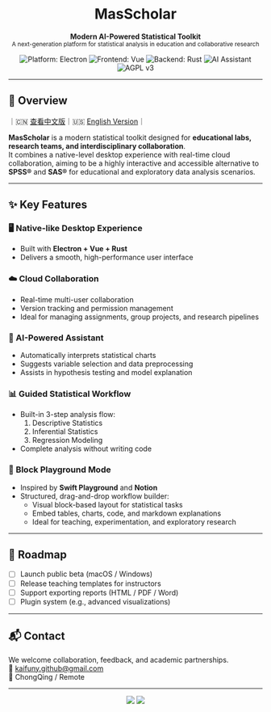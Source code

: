 <h1 align="center">MasScholar</h1>
<p align="center">
  <b>Modern AI-Powered Statistical Toolkit</b><br>
  <sub>A next-generation platform for statistical analysis in education and collaborative research</sub>
</p>

<p align="center">
  <img src="https://img.shields.io/badge/platform-electron-lightgrey?logo=electron" alt="Platform: Electron" />
  <img src="https://img.shields.io/badge/frontend-vue-green?logo=vuedotjs" alt="Frontend: Vue" />
  <img src="https://img.shields.io/badge/backend-rust-blue?logo=rust" alt="Backend: Rust" />
  <img src="https://img.shields.io/badge/AI-integrated-purple?logo=OpenAI" alt="AI Assistant" />
  <img src="https://img.shields.io/badge/License-AGPL_v3%2B-blue" alt="AGPL v3" />
</p>

---

## 📌 Overview

｜🇨🇳 [查看中文版](./README.md)｜🇺🇸 [English Version](./README.en.md)｜

**MasScholar** is a modern statistical toolkit designed for **educational labs, research teams, and interdisciplinary collaboration**.  
It combines a native-level desktop experience with real-time cloud collaboration, aiming to be a highly interactive and accessible alternative to **SPSS®** and **SAS®** for educational and exploratory data analysis scenarios.

---

## ✨ Key Features

### 🖥️ Native-like Desktop Experience
- Built with **Electron + Vue + Rust**
- Delivers a smooth, high-performance user interface

### ☁️ Cloud Collaboration
- Real-time multi-user collaboration
- Version tracking and permission management
- Ideal for managing assignments, group projects, and research pipelines

### 🤖 AI-Powered Assistant
- Automatically interprets statistical charts
- Suggests variable selection and data preprocessing
- Assists in hypothesis testing and model explanation

### 📊 Guided Statistical Workflow
- Built-in 3-step analysis flow:
  1. Descriptive Statistics  
  2. Inferential Statistics  
  3. Regression Modeling
- Complete analysis without writing code

### 🧩 Block Playground Mode
- Inspired by **Swift Playground** and **Notion**
- Structured, drag-and-drop workflow builder:
  - Visual block-based layout for statistical tasks
  - Embed tables, charts, code, and markdown explanations
  - Ideal for teaching, experimentation, and exploratory research

---

## 🚀 Roadmap

- [ ] Launch public beta (macOS / Windows)
- [ ] Release teaching templates for instructors
- [ ] Support exporting reports (HTML / PDF / Word)
- [ ] Plugin system (e.g., advanced visualizations)

---

## 📬 Contact

We welcome collaboration, feedback, and academic partnerships.  
📧 kaifuny.github@gmail.com  
📍 ChongQing / Remote

---

<p align="center">
  <img src="https://img.shields.io/github/stars/your-org/MasScholar?style=social" />
  <img src="https://img.shields.io/github/forks/your-org/MasScholar?style=social" />
</p>
